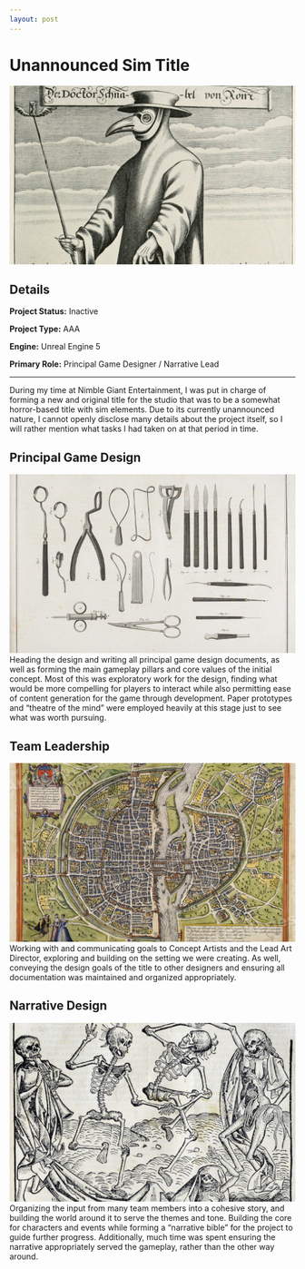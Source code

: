 ```yaml
---
layout: post
---
```

# Unannounced Sim Title
![Unannounced Sim Title](/assets/images/unannounced-sim-title-00.png)
## Details
**Project Status:** Inactive

**Project Type:** AAA

**Engine:** Unreal Engine 5

**Primary Role:** Principal Game Designer / Narrative Lead

---
During my time at Nimble Giant Entertainment, I was put in charge of forming a new and original title for the studio that was to be a somewhat horror-based title with sim elements. Due to its currently unannounced nature, I cannot openly disclose many details about the project itself, so I will rather mention what tasks I had taken on at that period in time.
## Principal Game Design
![Principal Game Design](/assets/images/unannounced-sim-title-01.jpg)
Heading the design and writing all principal game design documents, as well as forming the main gameplay pillars and core values of the initial concept. Most of this was exploratory work for the design, finding what would be more compelling for players to interact while also permitting ease of content generation for the game through development. Paper prototypes and “theatre of the mind” were employed heavily at this stage just to see what was worth pursuing.
## Team Leadership
![Team Leadership](/assets/images/unannounced-sim-title-02.jpg)
Working with and communicating goals to Concept Artists and the Lead Art Director, exploring and building on the setting we were creating. As well, conveying the design goals of the title to other designers and ensuring all documentation was maintained and organized appropriately.
## Narrative Design
![Narrative Design](/assets/images/unannounced-sim-title-03.jpg)
Organizing the input from many team members into a cohesive story, and building the world around it to serve the themes and tone. Building the core for characters and events while forming a “narrative bible” for the project to guide further progress. Additionally, much time was spent ensuring the narrative appropriately served the gameplay, rather than the other way around.
